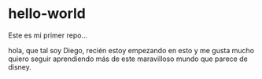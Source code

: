# hello-world
Este es mi primer repo...

hola, que tal soy Diego, recién estoy empezando en esto y me gusta mucho quiero seguir aprendiendo más de este maravilloso mundo que  parece de disney.
